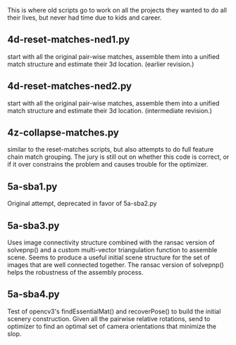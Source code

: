 This is where old scripts go to work on all the projects they wanted
to do all their lives, but never had time due to kids and career.

## 4d-reset-matches-ned1.py

   start with all the original pair-wise matches, assemble them into a
   unified match structure and estimate their 3d location. (earlier
   revision.)

## 4d-reset-matches-ned2.py

   start with all the original pair-wise matches, assemble them into a
   unified match structure and estimate their 3d
   location. (intermediate revision.)

## 4z-collapse-matches.py

   similar to the reset-matches scripts, but also attempts to do full
   feature chain match grouping.  The jury is still out on whether
   this code is correct, or if it over constrains the problem and
   causes trouble for the optimizer.

## 5a-sba1.py

   Original attempt, deprecated in favor of 5a-sba2.py

## 5a-sba3.py

   Uses image connectivity structure combined with the ransac version
   of solvepnp() and a custom multi-vector triangulation function to
   assemble scene.  Seems to produce a useful initial scene structure
   for the set of images that are well connected together.  The ransac
   version of solvepnp() helps the robustness of the assembly process.

## 5a-sba4.py

   Test of opencv3's findEssentialMat() and recoverPose() to build the
   initial scenery construction.  Given all the pairwise relative
   rotations, send to optimizer to find an optimal set of camera
   orientations that minimize the slop.

